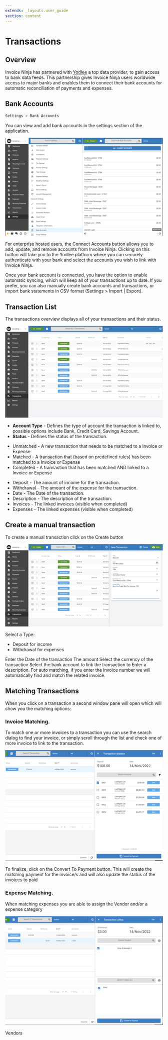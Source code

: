 ```yaml
---
extends: _layouts.user_guide
section: content
---
```


# Transactions

## Overview

Invoice Ninja has partnered with [Yodlee](https://www.yodlee.com) a top data provider, to gain access to bank data feeds. This partnership gives Invoice Ninja users worldwide access to major banks and enables them to connect their bank accounts for automatic reconciliation of payments and expenses.

## Bank Accounts

```bash
Settings > Bank Accounts
```

You can view and add bank accounts in the settings section of the application.

![alt text](/assets/images/transactions/bank_account_list.png "Bank Accounts")

For enterprise hosted users, the Connect Accounts button allows you to add, update, and remove accounts from Invoice Ninja. Clicking on this button will take you to the Yodlee platform where you can securely authenticate with your bank and select the accounts you wish to link with Invoice Ninja.

Once your bank account is connected, you have the option to enable automatic syncing, which will keep all of your transactions up to date. If you prefer, you can also manually create bank accounts and transactions, or import bank statements in CSV format (Settings > Import | Export).

## Transaction List

The transactions overview displays all of your transactions and their status.

![alt text](/assets/images/transactions/transaction_list.png "Transaction Overview")

* **Account Type** - Defines the type of account the transaction is linked to, possible options include Bank, Credit Card, Savings Account.
* **Status** - Defines the status of the transaction.
 - Unmatched - A new transaction that needs to be matched to a Invoice or Expense
 - Matched - A transaction that (based on predefined rules) has been matched to a Invoice or Expense
 - Completed - A transaction that has been matched AND linked to a Invoice or Expense
* Deposit - The amount of income for the transaction.
* Withdrawal - The amount of the expense for the transaction.
* Date - The Date of the transaction.
* Description - The description of the transaction.
* Invoices - The linked invoices (visible when completed)
* Expenses - The linked expenses (visible when completed)

## Create a manual transaction

To create a manual transaction click on the Create button

![alt text](/assets/images/transactions/new_transaction.png "Create a manual transaction")

Select a Type:

 - Deposit for income
 - Withdrawal for expenses

Enter the Date of the transaction
The amount
Select the currency of the transaction
Select the bank account to link the transaction to
Enter a description. For auto matching, if you enter the invoice number we will automatically find and match the related invoice.

## Matching Transactions

When you click on a transaction a second window pane will open which will show you the matching options:

### Invoice Matching.

To match one or more invoices to a transaction you can use the search dialog to find your invoice, or simply scroll through the list and check one of more invoice to link to the transaction.

![alt text](/assets/images/user_guide/invoice_match.png "Match a invoice")

To finalize, click on the Convert To Payment button. This will create the matching payment for the invoice/s and will also update the status of the invoices to paid

### Expense Matching.

When matching expenses you are able to assign the Vendor and/or a expense category

![alt text](/assets/images/user_guide/expense_match.png "Match a expense")

<x-next url=/docs/vendors>Vendors</x-next>